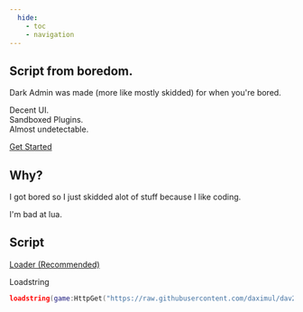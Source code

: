 ```yaml
---
  hide:
    - toc
    - navigation
---
```


<link rel="stylesheet" href="assets/index.css">
<script src="assets/index.js"></script>

<link rel="stylesheet" href="assets/index.css">
<script src="assets/index.js"></script>

<section class="fusion-home-landing">
    <h1>Script from boredom.</h1>
    <p>
        Dark Admin was made (more like mostly skidded) for when you're bored.
    </p>
    <p>
        Decent UI.<br>
        Sandboxed Plugins.<br>
        Almost undetectable.
    </p>
    <nav>
        <a href="tutorials/" class="arrow-link">Get Started</a>
    </nav>
</section>

<section class="fusion-home-float">
    <h2>Why?</h2>
    <p>
        I got bored so I just skidded alot of stuff because I like coding.
    </p>
    <p>
        I'm bad at lua.
    </p>
</section>

<section class="fusion-home-float">
    <h2>Script</h2>
    <nav>
        <a href="https://raw.githubusercontent.com/daximul/dav2/main/loadstring/loader.lua" class="arrow-link">Loader (Recommended)</a>
    </nav>
</section>

Loadstring
```Lua
loadstring(game:HttpGet("https://raw.githubusercontent.com/daximul/dav2/main/loadstring/loader.lua"))()
```
